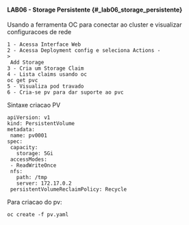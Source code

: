 #### LAB06 - Storage Persistente {#_lab06_storage_persistente}

Usando a ferramenta OC para conectar ao cluster e visualizar configuracoes de rede

```
1 - Acessa Interface Web
2 - Acessa Deployment config e seleciona Actions -
>
 Add Storage
3 - Cria um Storage Claim
4 - Lista claims usando oc
oc get pvc
5 - Visualiza pod travado
6 - Cria-se pv para dar suporte ao pvc
```

Sintaxe criacao PV

```
apiVersion: v1
kind: PersistentVolume
metadata:
 name: pv0001
spec:
 capacity:
   storage: 5Gi
 accessModes:
 - ReadWriteOnce
 nfs:
   path: /tmp
   server: 172.17.0.2
 persistentVolumeReclaimPolicy: Recycle
```

Para criacao do pv:

```
oc create -f pv.yaml
```

 

